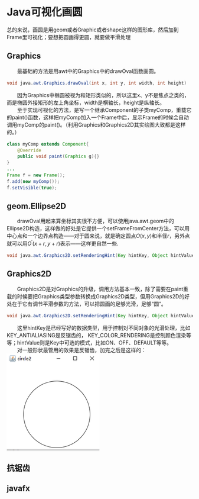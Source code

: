 # Java可视化画圆
总的来说，画圆是用geom或者Graphic或者shape这样的图形库，然后加到Frame里可视化；要想把圆画得更圆，就要做平滑处理
## Graphics
&emsp;&emsp;最基础的方法是用awt中的Graphics中的drawOval函数画圆。  
```java
void java.awt.Graphics.drawOval(int x, int y, int width, int height)
```
&emsp;&emsp;因为Graphics中椭圆被视为和矩形类似的，所以这里x、y不是焦点之类的，而是椭圆外接矩形的左上角坐标，width是横轴长，height是纵轴长。  
&emsp;&emsp;至于实现可视化的方法，是写一个继承Component的子类myComp，重载它的paint()函数，这样把myComp加入一个Frame中后，显示Frame的时候会自动调用myComp的paint()。（利用Graphics和Graphics2D其实绘图大致都是这样的。）
```java
class myComp extends Component{
    @Override
    public void paint(Graphics g){}
}
...
Frame f = new Frame();
f.add(new myComp());
f.setVisible(true);
```
## geom.Ellipse2D
&emsp;&emsp;drawOval用起来算坐标其实很不方便，可以使用java.awt.geom中的Ellipse2D构造，这样做的好处是它提供一个setFrameFromCenter方法，可以用中心点和一个边界点构造——对于圆来说，就是确定圆点$O(x,y)$和半径$r$，另外点就可以用$O^{'}(x+r,y+r)$表示——这样更自然一些.
```java
void java.awt.Graphics2D.setRenderingHint(Key hintKey, Object hintValue)
```
## Graphics2D
&emsp;&emsp;Graphics2D是对Graphics的升级，调用方法基本一致，除了需要在paint重载的时候要把Graphics类型参数转换成Graphics2D类型，但用Graphics2D的好处在于它有调节平滑参数的方法，可以把圆画的足够光滑，足够“圆”。
```java
void java.awt.Graphics2D.setRenderingHint(Key hintKey, Object hintValue)
```
&emsp;&emsp;这里hintKey是已经写好的数据类型，用于控制对不同对象的光滑处理，比如KEY_ANTIALIASING是反锯齿的，	KEY_COLOR_RENDERING是控制颜色渲染等等；hintValue则是Key中可选的模式，比如ON、OFF、DEFAULT等等。  
&emsp;&emsp;对一般形状最管用的效果是反锯齿，加完之后是这样的：  
![3](抗锯齿.png)
## 抗锯齿
## javafx